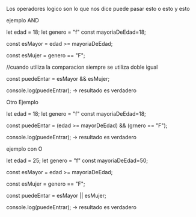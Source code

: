 Los operadores logico son lo que nos dice  puede pasar esto o esto       y esto

ejemplo AND

let  edad = 18;
let genero = "f"
const mayoriaDeEdad=18;


const esMayor = edad >= mayoriaDeEdad;

const esMujer = genero == "F";

//cuando utiliza la comparacion siempre se utiliza doble igual

const puedeEntar = esMayor && esMujer;

console.log(puedeEntrar); -> resultado es verdadero


Otro Ejemplo


let  edad = 18;
let genero = "f"
const mayoriaDeEdad=18;


const puedeEntar = (edad >= mayorDeEdad) && (grnero == "F");

console.log(puedeEntrar); -> resultado es verdadero




ejemplo con O

let  edad = 25;
let genero = "f"
const mayoriaDeEdad=50;


const esMayor = edad >= mayoriaDeEdad;

const esMujer = genero == "F";

const puedeEntar = esMayor || esMujer;

console.log(puedeEntrar); -> resultado es verdadero
